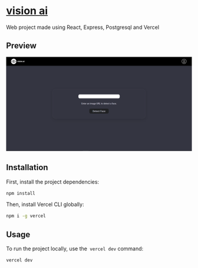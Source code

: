# [vision ai](https://vision-ai-test.vercel.app/)

Web project made using React, Express, Postgresql and Vercel

## Preview

![Preview of my project](./src/assets/preview.png)

## Installation

First, install the project dependencies:

```bash
npm install
```

Then, install Vercel CLI globally:

```bash
npm i -g vercel

```

## Usage

To run the project locally, use the` vercel dev` command:

```bash
vercel dev
```
